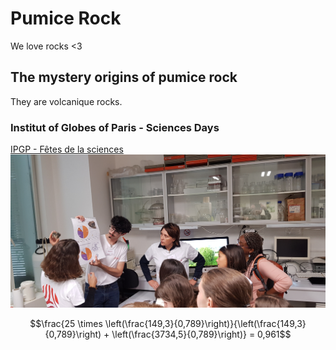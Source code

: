 # Pumice Rock
We love rocks <3
## The mystery origins of pumice rock
They are volcanique rocks.
### Institut of Globes of Paris - Sciences Days
[IPGP - Fêtes de la sciences](https://www.ipgp.fr/actus-et-agenda/actualites/fete-de-la-science-2024-a-lipgp/)
![PRESENTATION OF SCIENCE DAY IPGP](https://github.com/GeoffreyGarciaDaFonseca/Pumice_Rock/blob/main/20241003_163139.jpg)

$$\frac{25 \times \left(\frac{149,3}{0,789}\right)}{\left(\frac{149,3}{0,789}\right) + \left(\frac{3734,5}{0,789}\right)} = 0,961$$
